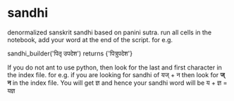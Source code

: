 # sandhi
denormalized sanskrit sandhi based on panini sutra.
run all cells in the notebook, add your word at the end of the script. for e.g.

sandhi_builder('पितृ उपदेश') 
returns {'पित्रुपदेश'}

If you do not ant to use python, then look for the last and first character in the index file. for e.g.
if you are looking for sandhi of यज् + न then look for  **ज् न** in the index file. You will get ज्ञ and hence your sandhi word will be 
य + ज्ञ = यज्ञ
